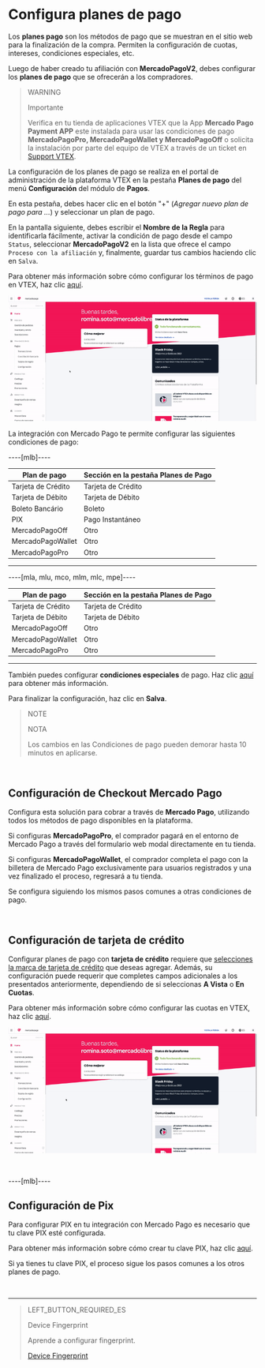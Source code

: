 # Configura planes de pago

Los **planes pago** son los métodos de pago que se muestran en el sitio web para la finalización de la compra. Permiten la configuración de cuotas, intereses, condiciones especiales, etc.

Luego de haber creado tu afiliación con **MercadoPagoV2**, debes configurar los **planes de pago** que se ofrecerán a los compradores.

> WARNING
>
> Importante
>
> Verifica en tu tienda de aplicaciones VTEX que la App **Mercado Pago Payment APP** este instalada para usar las condiciones de pago **MercadoPagoPro, MercadoPagoWallet y MercadoPagoOff** o solicita la instalación por parte del equipo de VTEX a través de un ticket en [Support VTEX](https://help.vtex.com/es/support).

La configuración de los planes de pago se realiza en el portal de administración de la plataforma VTEX en la pestaña **Planes de pago** del menú **Configuración** del módulo de **Pagos**.

En esta pestaña, debes hacer clic en el botón "+" (*Agregar nuevo plan de pago para ...*) y seleccionar un plan de pago.

En la pantalla siguiente, debes escribir el **Nombre de la Regla** para identificarla fácilmente, activar la condición de pago desde el campo `Status`, seleccionar **MercadoPagoV2** en la lista que ofrece el campo `Proceso con la afiliación` y, finalmente, guardar tus cambios haciendo clic en `Salva`.

Para obtener más información sobre cómo configurar los términos de pago en VTEX, haz clic [aquí](https://help.vtex.com/es/tutorial/condicoes-de-pagamento--tutorials_455).

![Configurar planes de pago](/images/vtex/paymentconditions-es.gif)

La integración con Mercado Pago te permite configurar las siguientes condiciones de pago:

----[mlb]----

|Plan de pago|Sección en la pestaña Planes de Pago|
|---|---|
|Tarjeta de Crédito|Tarjeta de Crédito|
|Tarjeta de Débito|Tarjeta de Débito|
|Boleto Bancário|Boleto|
|PIX|Pago Instantáneo|
|MercadoPagoOff|Otro|
|MercadoPagoWallet|Otro|
|MercadoPagoPro|Otro|

------------

----[mla, mlu, mco, mlm, mlc, mpe]----

|Plan de pago|Sección en la pestaña Planes de Pago|
|---|---|
|Tarjeta de Crédito|Tarjeta de Crédito|
|Tarjeta de Débito|Tarjeta de Débito|
|MercadoPagoOff|Otro|
|MercadoPagoWallet|Otro|
|MercadoPagoPro|Otro|

------------

También puedes configurar **condiciones especiales** de pago. Haz clic [aquí](https://help.vtex.com/es/tutorial/condicoes-especiais--tutorials_456?&utm_source=admin) para obtener más información.

Para finalizar la configuración, haz clic en **Salva**.


> NOTE
>
> NOTA
> 
> Los cambios en las Condiciones de pago pueden demorar hasta 10 minutos en aplicarse.

&nbsp;

## Configuración de Checkout Mercado Pago

Configura esta solución para cobrar a través de **Mercado Pago**, utilizando todos los métodos de pago disponibles en la plataforma.

Si configuras **MercadoPagoPro**, el comprador pagará en el entorno de Mercado Pago a través del formulario web modal directamente en tu tienda.

Si configuras **MercadoPagoWallet**, el comprador completa el pago con la billetera de Mercado Pago exclusivamente para usuarios registrados y una vez finalizado el proceso, regresará a tu tienda.

Se configura siguiendo los mismos pasos comunes a otras condiciones de pago.

&nbsp;

## Configuración de tarjeta de crédito

Configurar planes de pago con **tarjeta de crédito** requiere que [selecciones la marca de tarjeta de crédito](https://www.mercadopago[FAKER][URL][DOMAIN]/developers/es/guides/plugins/unofficial/vtex/payment-methods) que deseas agregar. Además, su configuración puede requerir que completes campos adicionales a los presentados anteriormente, dependiendo de si seleccionas **A Vista** o **En Cuotas**.

Para obtener más información sobre cómo configurar las cuotas en VTEX, haz clic [aquí](https://help.vtex.com/es/tutorial/condicoes-de-pagamento--tutorials_455#parcelado-sem-juros).

![Configuración de tarjeta de crédito](/images/vtex/paymentconditions-cc-es.gif)

&nbsp;

----[mlb]----

## Configuración de Pix

Para configurar PIX en tu integración con Mercado Pago es necesario que tu clave PIX esté configurada.

Para obtener más información sobre cómo crear tu clave PIX, haz clic [aquí](https://www.mercadopago[FAKER][URL][DOMAIN]/stop/pix?url=https%3A%2F%2Fwww.mercadopago.com.br%2Fadmin-pix-keys%2Fmy-keys&authentication_mode=required).

Si ya tienes tu clave PIX, el proceso sigue los pasos comunes a los otros planes de pago.

&nbsp;

------------

> LEFT_BUTTON_REQUIRED_ES
>
> Device Fingerprint
>
> Aprende a configurar fingerprint.
>
> [Device Fingerprint](https://www.mercadopago[FAKER][URL][DOMAIN]/developers/es/guides/plugins/unofficial/vtex/device-fingerprint)